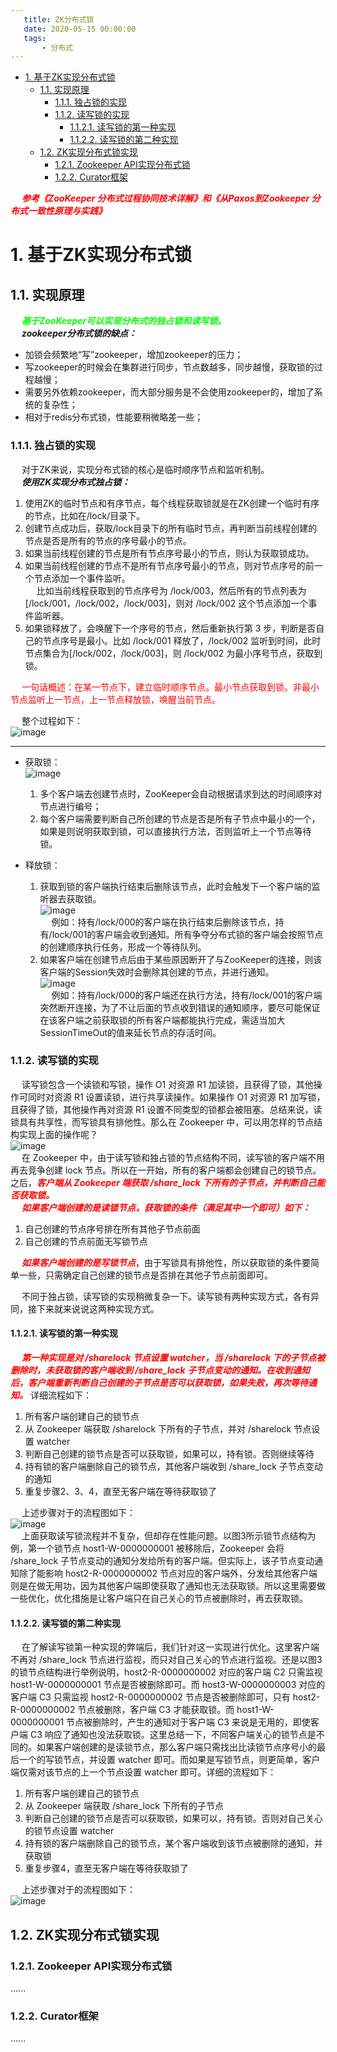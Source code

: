 ```yaml
---
   title: ZK分布式锁
   date: 2020-05-15 00:00:00
   tags:
       - 分布式
---
```

<!-- TOC -->

- [1. 基于ZK实现分布式锁](#1-基于zk实现分布式锁)
    - [1.1. 实现原理](#11-实现原理)
        - [1.1.1. 独占锁的实现](#111-独占锁的实现)
        - [1.1.2. 读写锁的实现](#112-读写锁的实现)
            - [1.1.2.1. 读写锁的第一种实现](#1121-读写锁的第一种实现)
            - [1.1.2.2. 读写锁的第二种实现](#1122-读写锁的第二种实现)
    - [1.2. ZK实现分布式锁实现](#12-zk实现分布式锁实现)
        - [1.2.1. Zookeeper API实现分布式锁](#121-zookeeper-api实现分布式锁)
        - [1.2.2. Curator框架](#122-curator框架)

<!-- /TOC -->

<!-- https://mp.weixin.qq.com/s/9whV1nuwfu2hWt8newteTA -->
&emsp; ***<font color = "red">参考《ZooKeeper 分布式过程协同技术详解》和《从Paxos到Zookeeper 分布式一致性原理与实践》</font>***  

# 1. 基于ZK实现分布式锁

## 1.1. 实现原理
&emsp; ***<font color = "lime">基于ZooKeeper可以实现分布式的独占锁和读写锁。</font>***  
&emsp; ***zookeeper分布式锁的缺点：***  

* 加锁会频繁地“写”zookeeper，增加zookeeper的压力；  
* 写zookeeper的时候会在集群进行同步，节点数越多，同步越慢，获取锁的过程越慢；  
* 需要另外依赖zookeeper，而大部分服务是不会使用zookeeper的，增加了系统的复杂性；  
* 相对于redis分布式锁，性能要稍微略差一些；  

### 1.1.1. 独占锁的实现  
&emsp; 对于ZK来说，实现分布式锁的核心是临时顺序节点和监听机制。  
&emsp; ***使用ZK实现分布式独占锁：***  
1. 使用ZK的临时节点和有序节点，每个线程获取锁就是在ZK创建一个临时有序的节点，比如在/lock/目录下。  
2. 创建节点成功后，获取/lock目录下的所有临时节点，再判断当前线程创建的节点是否是所有的节点的序号最小的节点。  
3. 如果当前线程创建的节点是所有节点序号最小的节点，则认为获取锁成功。  
4. 如果当前线程创建的节点不是所有节点序号最小的节点，则对节点序号的前一个节点添加一个事件监听。  
&emsp; 比如当前线程获取到的节点序号为 /lock/003，然后所有的节点列表为[/lock/001，/lock/002，/lock/003]，则对 /lock/002 这个节点添加一个事件监听器。  
5. 如果锁释放了，会唤醒下一个序号的节点，然后重新执行第 3 步，判断是否自己的节点序号是最小。比如 /lock/001 释放了，/lock/002 监听到时间，此时节点集合为[/lock/002，/lock/003]，则 /lock/002 为最小序号节点，获取到锁。  

&emsp; <font color="red">一句话概述：在某一节点下，建立临时顺序节点。最小节点获取到锁。非最小节点监听上一节点，上一节点释放锁，唤醒当前节点。</font>

&emsp; 整个过程如下：  
![image](https://gitee.com/wt1814/pic-host/raw/master/images/microService/problems/problem-14.png)  

----
* 获取锁：  
![image](https://gitee.com/wt1814/pic-host/raw/master/images/microService/problems/problem-15.png)  
    1. 多个客户端去创建节点时，ZooKeeper会自动根据请求到达的时间顺序对节点进行编号；  
    2. 每个客户端需要判断自己所创建的节点是否是所有子节点中最小的一个，如果是则说明获取到锁，可以直接执行方法，否则监听上一个节点等待锁。  


* 释放锁：  

    1. 获取到锁的客户端执行结束后删除该节点，此时会触发下一个客户端的监听器去获取锁。  
    ![image](https://gitee.com/wt1814/pic-host/raw/master/images/microService/problems/problem-16.png)  
    &emsp; 例如：持有/lock/000的客户端在执行结束后删除该节点，持有/lock/001的客户端会收到通知。所有争夺分布式锁的客户端会按照节点的创建顺序执行任务，形成一个等待队列。  
    2. 如果客户端在创建节点后由于某些原因断开了与ZooKeeper的连接，则该客户端的Session失效时会删除其创建的节点，并进行通知。  
    ![image](https://gitee.com/wt1814/pic-host/raw/master/images/microService/problems/problem-17.png)  
    &emsp; 例如：持有/lock/000的客户端还在执行方法，持有/lock/001的客户端突然断开连接，为了不让后面的节点收到错误的通知顺序，要尽可能保证在该客户端之前获取锁的所有客户端都能执行完成，需适当加大SessionTimeOut的值来延长节点的存活时间。  

### 1.1.2. 读写锁的实现  
&emsp; 读写锁包含一个读锁和写锁，操作 O1 对资源 R1 加读锁，且获得了锁，其他操作可同时对资源 R1 设置读锁，进行共享读操作。如果操作 O1 对资源 R1 加写锁，且获得了锁，其他操作再对资源 R1 设置不同类型的锁都会被阻塞。总结来说，读锁具有共享性，而写锁具有排他性。那么在 Zookeeper 中，可以用怎样的节点结构实现上面的操作呢？  
![image](https://gitee.com/wt1814/pic-host/raw/master/images/microService/problems/problem-37.png)  
&emsp; 在 Zookeeper 中，由于读写锁和独占锁的节点结构不同，读写锁的客户端不用再去竞争创建 lock 节点。所以在一开始，所有的客户端都会创建自己的锁节点。之后，***<font color = "red">客户端从 Zookeeper 端获取 /share_lock 下所有的子节点，并判断自己能否获取锁。</font>***  
&emsp; ***<font color = "red">如果客户端创建的是读锁节点，获取锁的条件（满足其中一个即可）如下：</font>***  
1. 自己创建的节点序号排在所有其他子节点前面  
2. 自己创建的节点前面无写锁节点  

&emsp; ***<font color = "red">如果客户端创建的是写锁节点</font>***，由于写锁具有排他性，所以获取锁的条件要简单一些，只需确定自己创建的锁节点是否排在其他子节点前面即可。  

&emsp; 不同于独占锁，读写锁的实现稍微复杂一下。读写锁有两种实现方式，各有异同，接下来就来说说这两种实现方式。  

#### 1.1.2.1. 读写锁的第一种实现  
&emsp; ***<font color = "red">第一种实现是对 /sharelock 节点设置 watcher，当 /sharelock 下的子节点被删除时，未获取锁的客户端收到 /share_lock 子节点变动的通知。在收到通知后，客户端重新判断自己创建的子节点是否可以获取锁，如果失败，再次等待通知。</font>*** 详细流程如下：  
1. 所有客户端创建自己的锁节点  
2. 从 Zookeeper 端获取 /sharelock 下所有的子节点，并对 /sharelock 节点设置 watcher  
3. 判断自己创建的锁节点是否可以获取锁，如果可以，持有锁。否则继续等待  
4. 持有锁的客户端删除自己的锁节点，其他客户端收到 /share_lock 子节点变动的通知  
5. 重复步骤2、3、4，直至无客户端在等待获取锁了  

&emsp; 上述步骤对于的流程图如下：  
![image](https://gitee.com/wt1814/pic-host/raw/master/images/microService/problems/problem-38.png)  
&emsp; 上面获取读写锁流程并不复杂，但却存在性能问题。以图3所示锁节点结构为例，第一个锁节点 host1-W-0000000001 被移除后，Zookeeper 会将 /share_lock 子节点变动的通知分发给所有的客户端。但实际上，该子节点变动通知除了能影响 host2-R-0000000002 节点对应的客户端外，分发给其他客户端则是在做无用功，因为其他客户端即使获取了通知也无法获取锁。所以这里需要做一些优化，优化措施是让客户端只在自己关心的节点被删除时，再去获取锁。  

#### 1.1.2.2. 读写锁的第二种实现  
&emsp; 在了解读写锁第一种实现的弊端后，我们针对这一实现进行优化。这里客户端不再对 /share_lock 节点进行监视，而只对自己关心的节点进行监视。还是以图3的锁节点结构进行举例说明，host2-R-0000000002 对应的客户端 C2 只需监视 host1-W-0000000001 节点是否被删除即可。而 host3-W-0000000003 对应的客户端 C3 只需监视 host2-R-0000000002 节点是否被删除即可，只有 host2-R-0000000002 节点被删除，客户端 C3 才能获取锁。而 host1-W-0000000001 节点被删除时，产生的通知对于客户端 C3 来说是无用的，即使客户端 C3 响应了通知也没法获取锁。这里总结一下，不同客户端关心的锁节点是不同的。如果客户端创建的是读锁节点，那么客户端只需找出比读锁节点序号小的最后一个的写锁节点，并设置 watcher 即可。而如果是写锁节点，则更简单，客户端仅需对该节点的上一个节点设置 watcher 即可。详细的流程如下：  
1. 所有客户端创建自己的锁节点
2. 从 Zookeeper 端获取 /share_lock 下所有的子节点
3. 判断自己创建的锁节点是否可以获取锁，如果可以，持有锁。否则对自己关心的锁节点设置 watcher
4. 持有锁的客户端删除自己的锁节点，某个客户端收到该节点被删除的通知，并获取锁
5. 重复步骤4，直至无客户端在等待获取锁了

&emsp; 上述步骤对于的流程图如下：  
![image](https://gitee.com/wt1814/pic-host/raw/master/images/microService/problems/problem-39.png)  

## 1.2. ZK实现分布式锁实现
### 1.2.1. Zookeeper API实现分布式锁  
......

### 1.2.2. Curator框架  
......

